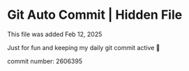 # Git Auto Commit | Hidden File

This file was added Feb 12, 2025

Just for fun and keeping my daily git commit active 🤪

commit number: 2606395
